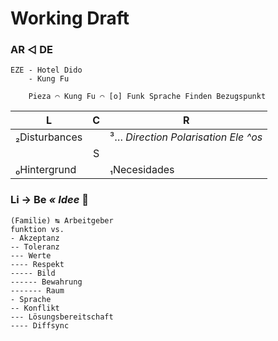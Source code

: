# Working Draft

### AR ◁ DE

```
EZE - Hotel Dido
    - Kung Fu
    
    Pieza ⌒ Kung Fu ⌒ [o] Funk Sprache Finden Bezugspunkt
```

|L |C |R |
|--- |:---: |--- |
|₂Disturbances | |³… _Direction Polarisation Ele ^os_ |
| |S | |
|₀Hintergrund | |₁Necesidades |


### Li → Be _« Idee_ :pregnant_woman:

```
(Familie) ↹ Arbeitgeber
funktion vs.
- Akzeptanz
-- Toleranz
--- Werte
---- Respekt
----- Bild
------ Bewahrung
------- Raum
- Sprache
-- Konflikt
--- Lösungsbereitschaft
---- Diffsync
```